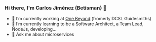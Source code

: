 ### Hi there, I\'m Carlos Jiménez (Betisman) 👋

<!--
**Betisman/betisman** is a ✨ _special_ ✨ repository because its `README.md` (this file) appears on your GitHub profile.

Here are some ideas to get you started:

- 🔭 I’m currently working at [One Beyond](http://www.one-beyond.com) (fromerly DCSL Guidesmiths)
- 🌱 I’m currently learning to be a Team Lead, NodeJs, developing...
- 👯 I’m looking to collaborate on ...
- 🤔 I’m looking for help with ...
- 💬 Ask me about ...
- 📫 How to reach me: ...
- 😄 Pronouns: ...
- ⚡ Fun fact: ...
-->

- 🔭 I’m currently working at [One Beyond](http://www.one-beyond.com) (fromerly DCSL Guidesmiths)
- 🌱 I’m currently learning to be a Software Architect, a Team Lead, NodeJs, developing...
- 💬 Ask me about microservices
<!--
[![Betisman's github stats](https://github-readme-stats.vercel.app/api?username=betisman)](https://github.com/anuraghazra/github-readme-stats)
-->
